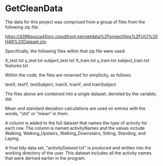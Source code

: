 GetCleanData
============

The data for this project was comprised from a group of files from the following zip file:

https://d396qusza40orc.cloudfront.net/getdata%2Fprojectfiles%2FUCI%20HAR%20Dataset.zip.  

Specifically, the following files within that zip file were used: 

X_test.txt
y_test.txt
subject_test.txt
X_train.txt
y_train.txt
subject_train.txt
features.txt

Within the code, the files are renamed for simplicity, as follows:

testX, testY, testSubject, trainX, trainY, and trainSubject

The files above are combined into a single dataset, denoted by the variable, dat.

Mean and standard deviation calculations are used on entries with the words, "std" or "mean" in them.  

A column is added to the full dataset that names the type of activity for each row.  The column is named activityNames and the values include Walking, Walking_Upstairs, Walking_Downstairs, Sitting, Standing, and Laying.  

A final tidy data set, "activityDataset.txt" is produced and written into the working directory of the user.  This dataset includes all the activity names that were derived earlier in the program.  

